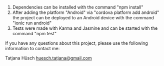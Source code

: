 1. Dependencies can be installed with the command 
    "npm install"
2. After adding the platform "Android" via "cordova platform add android" the project can be deployed to an Android device with the command 
    "ionic run android"
3. Tests were made with Karma and Jasmine and can be started with the command 
     "npm test"


If you have any questions about this project, please use the following information to contact me:

Tatjana Hüsch
huesch.tatjana@gmail.com
